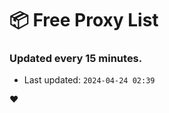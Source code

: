 # :package: Free Proxy List
### Updated every 15 minutes.

- Last updated: `2024-04-24 02:39`

:heart:
